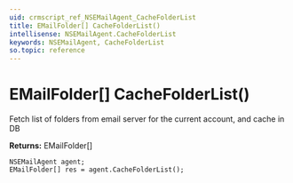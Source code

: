 ```yaml
---
uid: crmscript_ref_NSEMailAgent_CacheFolderList
title: EMailFolder[] CacheFolderList()
intellisense: NSEMailAgent.CacheFolderList
keywords: NSEMailAgent, CacheFolderList
so.topic: reference
---
```


# EMailFolder[] CacheFolderList()

Fetch list of folders from email server for the current account, and cache in DB

**Returns:** EMailFolder[]

```crmscript
NSEMailAgent agent;
EMailFolder[] res = agent.CacheFolderList();
```

